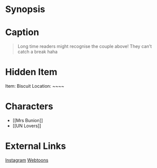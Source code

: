 # Synopsis


# Caption
> Long time readers might recognise the couple above! They can’t catch a break haha

# Hidden Item
Item: Biscuit
Location: ~~~~

# Characters
* [[Mrs Bunion]]
* [[UN Lovers]]

# External Links
[Instagram](https://www.instagram.com/p/CJ4ZO6Kj_Mb/?igshid=YmMyMTA2M2Y=)
[Webtoons](https://www.webtoons.com/en/challenge/twistwood-tales/69-bunions-standard/viewer?title_no=344740&episode_no=75)